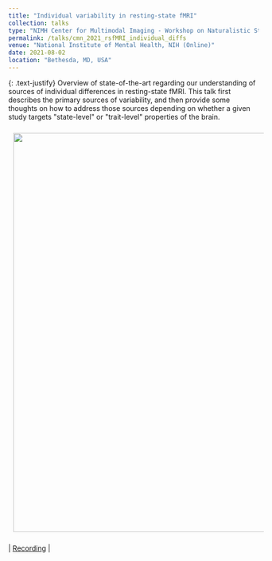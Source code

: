 ```yaml
---
title: "Individual variability in resting-state fMRI"
collection: talks
type: "NIMH Center for Multimodal Imaging - Workshop on Naturalistic Stimuli and Individual Differences"
permalink: /talks/cmn_2021_rsfMRI_individual_diffs
venue: "National Institute of Mental Health, NIH (Online)"
date: 2021-08-02
location: "Bethesda, MD, USA"
---
```


{: .text-justify}
Overview of state-of-the-art regarding our understanding of sources of individual differences in resting-state fMRI. This talk first describes the primary sources of variability, and then provide some thoughts on how to address those sources depending on whether a given study targets "state-level" or "trait-level" properties of the brain.

<img align="center" src="https://javiergcas.github.io/images/talks/cmn_2021_rsfMRI_individual_diffs.png" width="800 px" style="padding: 10px">

| [Recording](https://youtu.be/HymjFBCa-n4) |